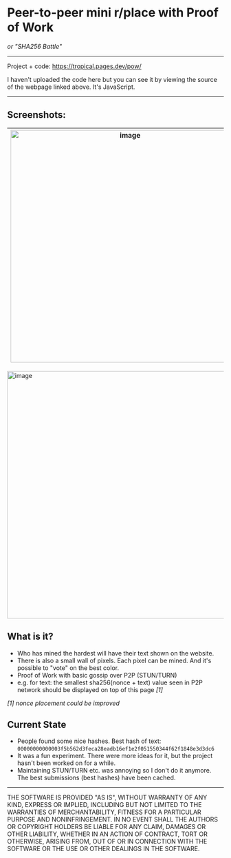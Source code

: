 # Peer-to-peer mini r/place with Proof of Work
*or "SHA256 Battle"*

----
Project + code: https://tropical.pages.dev/pow/

I haven't uploaded the code here but you can see it by viewing the source of the webpage linked above. It's JavaScript.

----
## Screenshots:
|<img width="540" alt="image" src="https://github.com/user-attachments/assets/ab81ab5f-e26f-494e-94ad-ddf4ba3d59ea" />|<img width="506" alt="image" src="https://github.com/user-attachments/assets/e3c5e396-b0c7-4114-9d8f-be1a97b137c0" />|
|---|---|
<img width="575" alt="image" src="https://github.com/user-attachments/assets/a53da834-aa2f-407b-8063-19ab83bf50ca" />

## What is it?
- Who has mined the hardest will have their text shown on the website.
- There is also a small wall of pixels. Each pixel can be mined. And it's possible to "vote" on the best color.
- Proof of Work with basic gossip over P2P (STUN/TURN)
- e.g. for text: the smallest sha256(nonce + text) value seen in P2P network should be displayed on top of this page *[1]*

*[1] nonce placement could be improved*

## Current State
- People found some nice hashes. Best hash of text: ``00000000000003f5b562d3feca28eadb16ef1e2f051550344f62f1848e3d3dc6``
- It was a fun experiment. There were more ideas for it, but the project hasn't been worked on for a while.
- Maintaining STUN/TURN etc. was annoying so I don't do it anymore. The best submissions (best hashes) have been cached.



----
THE SOFTWARE IS PROVIDED "AS IS", WITHOUT WARRANTY OF ANY KIND, EXPRESS OR IMPLIED, INCLUDING BUT NOT LIMITED TO THE WARRANTIES OF MERCHANTABILITY, FITNESS FOR A PARTICULAR PURPOSE AND NONINFRINGEMENT. IN NO EVENT SHALL THE AUTHORS OR COPYRIGHT HOLDERS BE LIABLE FOR ANY CLAIM, DAMAGES OR OTHER LIABILITY, WHETHER IN AN ACTION OF CONTRACT, TORT OR OTHERWISE, ARISING FROM, OUT OF OR IN CONNECTION WITH THE SOFTWARE OR THE USE OR OTHER DEALINGS IN THE SOFTWARE.
